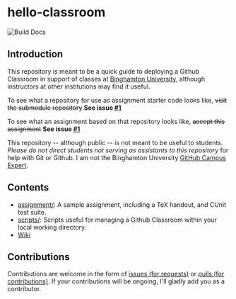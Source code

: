# hello-classroom
![Build Docs](https://github.com/colematt/hello-classroom/workflows/Build%20Docs/badge.svg?branch=master)

## Introduction
This repository is meant to be a quick guide to deploying a Github Classroom in support of classes at [Binghamton University](https://www.binghamton.edu/computer-science/index.html), although instructors at other institutions may find it useful.

To see what a repository for use as assignment starter code looks like, ~~visit the submodule repository~~ **See issue [#1](https://github.com/colematt/hello-classroom/issues/1)**

To see what an assignment based on that repository looks like, ~~accept this assignment~~ **See issue [#1](https://github.com/colematt/hello-classroom/issues/1)**

This repository -- although public -- is not meant to be useful to students. _Please do not direct students not serving as assistants to this repository_ for help with Git or Github. I am not the Binghamton University [GitHub Campus Expert](https://githubcampus.expert/).

## Contents

- [assignment/](./assignment/): A sample assignment, including a TeX handout, and CUnit test suite.
- [scripts/](./scripts/): Scripts useful for managing a Github Classroom within your local working directory.
- [Wiki](https://github.com/colematt/classroom-demo/wiki)

## Contributions

Contributions are welcome in the form of [issues (for requests)](https://github.com/colematt/classroom-demo/issues) or [pulls (for contributions)](https://github.com/colematt/classroom-demo/pulls). If your contributions will be ongoing, I'll gladly add you as a contributor.
